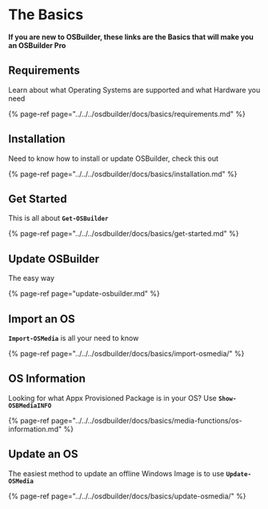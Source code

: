 # The Basics

**If you are new to OSBuilder, these links are the Basics that will make you an OSBuilder Pro**

## Requirements

Learn about what Operating Systems are supported and what Hardware you need

{% page-ref page="../../../osdbuilder/docs/basics/requirements.md" %}

## Installation

Need to know how to install or update OSBuilder, check this out

{% page-ref page="../../../osdbuilder/docs/basics/installation.md" %}

## Get Started

This is all about **`Get-OSBuilder`**

{% page-ref page="../../../osdbuilder/docs/basics/get-started.md" %}

## Update OSBuilder

The easy way

{% page-ref page="update-osbuilder.md" %}

## Import an OS

**`Import-OSMedia`** is all your need to know

{% page-ref page="../../../osdbuilder/docs/basics/import-osmedia/" %}

## OS Information

Looking for what Appx Provisioned Package is in your OS?  Use **`Show-OSBMediaINFO`**

{% page-ref page="../../../osdbuilder/docs/basics/media-functions/os-information.md" %}

## Update an OS

The easiest method to update an offline Windows Image is to use **`Update-OSMedia`**

{% page-ref page="../../../osdbuilder/docs/basics/update-osmedia/" %}

